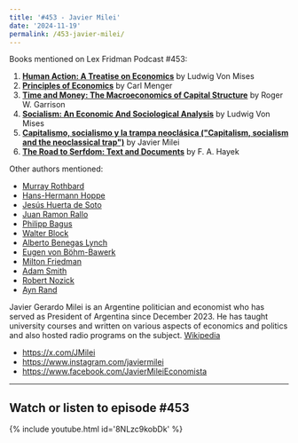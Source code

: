 ```yaml
---
title: '#453 - Javier Milei'
date: '2024-11-19'
permalink: /453-javier-milei/
---
```


Books mentioned on Lex Fridman Podcast #453:
1. <b><a href="https://amzn.to/3AGtPRN" target="_blank" rel="sponsored noopener noreferrer">Human Action: A Treatise on Economics</a></b> by Ludwig Von Mises
2. <b><a href="https://amzn.to/4fB4RCt" target="_blank" rel="sponsored noopener noreferrer">Principles of Economics</a></b> by Carl Menger 
3. <b><a href="https://amzn.to/4eFwBod" target="_blank" rel="sponsored noopener noreferrer">Time and Money: The Macroeconomics of Capital Structure</a></b> by Roger W. Garrison
4. <b><a href="https://amzn.to/3OjLyS7" target="_blank" rel="sponsored noopener noreferrer">Socialism: An Economic And Sociological Analysis</a></b> by Ludwig Von Mises
5. <b><a href="https://amzn.to/3UZMAq9" target="_blank" rel="sponsored noopener noreferrer">Capitalismo, socialismo y la trampa neoclásica ("Capitalism, socialism and the neoclassical trap")</a></b> by Javier Milei
6. <b><a href="https://amzn.to/3ZeVthT" target="_blank" rel="sponsored noopener noreferrer">The Road to Serfdom: Text and Documents</a></b> by F. A. Hayek

Other authors mentioned: 
* <a href="https://en.wikipedia.org/wiki/Murray_Rothbard" target="_blank">Murray Rothbard</a>
* <a href="https://en.wikipedia.org/wiki/Hans-Hermann_Hoppe" target="_blank">Hans-Hermann Hoppe</a>
* <a href="https://en.wikipedia.org/wiki/Jes%C3%BAs_Huerta_de_Soto" target="_blank">Jesús Huerta de Soto</a>
* <a href="https://es.wikipedia.org/wiki/Juan_Ram%C3%B3n_Rallo" target="_blank">Juan Ramon Rallo</a>
* <a href="https://austrian-institute.org/en/authors/philipp-bagus/#:~:text=Philipp%20Bagus%20is%20Professor%20of,(together%20with%20Andreas%20Marquart)." target="_blank">Philipp Bagus</a>
* <a href="https://en.wikipedia.org/wiki/Walter_Block" target="_blank">Walter Block</a>
* <a href="https://es.wikipedia.org/wiki/Alberto_Benegas_Lynch" target="_blank">Alberto Benegas Lynch</a>
* <a href="https://en.wikipedia.org/wiki/Eugen_von_B%C3%B6hm-Bawerk" target="_blank">Eugen von Böhm-Bawerk</a>
* <a href="https://en.wikipedia.org/wiki/Milton_Friedman" target="_blank">Milton Friedman</a>
* <a href="https://en.wikipedia.org/wiki/Adam_Smith" target="_blank">Adam Smith</a>
* <a href="https://en.wikipedia.org/wiki/Robert_Nozick" target="_blank">Robert Nozick</a>
* <a href="https://en.wikipedia.org/wiki/Ayn_Rand" target="_blank">Ayn Rand</a>


<!--more-->

Javier Gerardo Milei is an Argentine politician and economist who has served as President of Argentina since December 2023. He has taught university courses and written on various aspects of economics and politics and also hosted radio programs on the subject. <a href="https://en.wikipedia.org/wiki/Javier_Milei" target="_blank">Wikipedia</a>

- <a href="https://x.com/JMilei" target="_blank">https://x.com/JMilei</a>
- <a href="https://www.instagram.com/javiermilei" target="_blank">https://www.instagram.com/javiermilei</a>
- <a href="https://www.facebook.com/JavierMileiEconomista" target="_blank">https://www.facebook.com/JavierMileiEconomista</a>

- - - - - -

## Watch or listen to episode #453

{% include youtube.html id='8NLzc9kobDk' %}